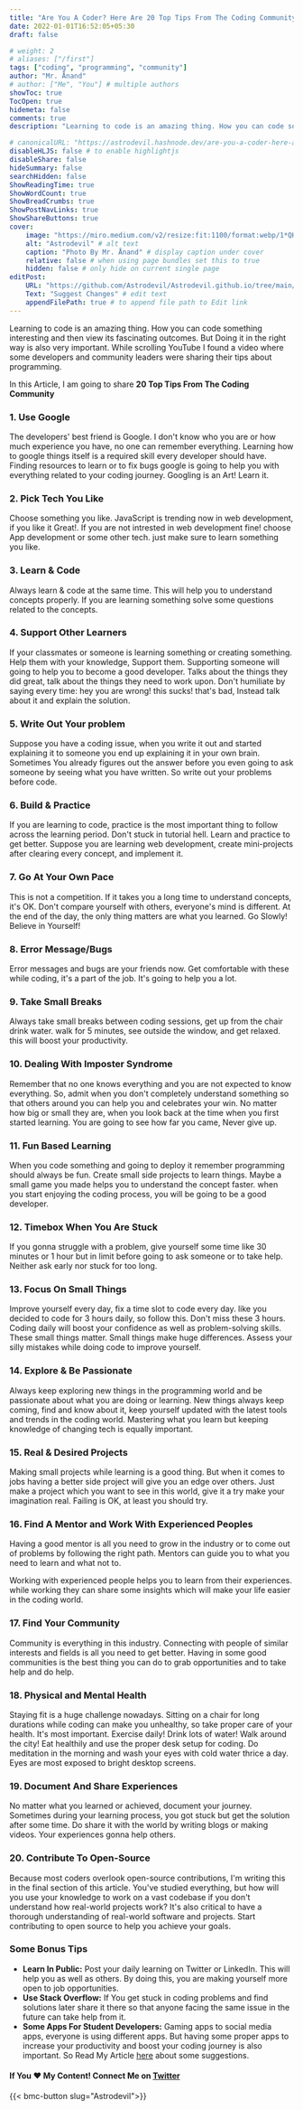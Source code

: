 ```yaml
---
title: "Are You A Coder? Here Are 20 Top Tips From The Coding Community"
date: 2022-01-01T16:52:05+05:30
draft: false

# weight: 2
# aliases: ["/first"]
tags: ["coding", "programming", "community"]
author: "Mr. Ånand"
# author: ["Me", "You"] # multiple authors
showToc: true
TocOpen: true
hidemeta: false
comments: true
description: "Learning to code is an amazing thing. How you can code something interesting and then view its fascinating outcomes. But Doing it in the right way is also very important. While scrolling YouTube I found a video where some developers and community leaders were sharing their tips about programming. In this Article, I am going to share 20 Top Tips From The Coding Community "

# canonicalURL: "https://astrodevil.hashnode.dev/are-you-a-coder-here-are-20-top-tips-from-the-coding-community"
disableHLJS: false # to enable highlightjs
disableShare: false
hideSummary: false
searchHidden: false
ShowReadingTime: true
ShowWordCount: true
ShowBreadCrumbs: true
ShowPostNavLinks: true
ShowShareButtons: true
cover:
    image: "https://miro.medium.com/v2/resize:fit:1100/format:webp/1*QHpWLfDBiXwL-W8tJNvEyw.png" # image path/url
    alt: "Astrodevil" # alt text
    caption: "Photo By Mr. Ånand" # display caption under cover
    relative: false # when using page bundles set this to true
    hidden: false # only hide on current single page
editPost:
    URL: "https://github.com/Astrodevil/Astrodevil.github.io/tree/main/content"
    Text: "Suggest Changes" # edit text
    appendFilePath: true # to append file path to Edit link
---
```


Learning to code is an amazing thing. How you can code something interesting and then view its fascinating outcomes. But Doing it in the right way is also very important. While scrolling YouTube I found a video where some developers and community leaders were sharing their tips about programming.

In this Article, I am going to share **20 Top Tips From The Coding Community** 

### 1. Use Google
The developers' best friend is Google. I don't know who you are or how much experience you have, no one can remember everything. Learning how to google things itself is a required skill every developer should have. Finding resources to learn or to fix bugs google is going to help you with everything related to your coding journey. Googling is an Art! Learn it.

### 2. Pick Tech You Like
Choose something you like. JavaScript is trending now in web development, if you like it Great!. If you are not intrested in web development fine! choose App development or some other tech. just make sure to learn something you like.

### 3. Learn & Code 
Always learn & code at the same time. This will help you to understand concepts properly. If you are learning something solve some questions related to the concepts.

### 4. Support Other Learners
If your classmates or someone is learning something or creating something. Help them with your knowledge, Support them. Supporting someone will going to help you to become a good developer. Talks about the things they did great, talk about the things they need to work upon. Don't humiliate by saying every time: hey you are wrong! this sucks! that's bad, Instead talk about it and explain the solution.

### 5. Write Out Your problem
Suppose you have a coding issue, when you write it out and started explaining it to someone you end up explaining it in your own brain. Sometimes You already figures out the answer before you even going to ask someone by seeing what you have written. So write out your problems before code.

### 6. Build & Practice
If you are learning to code, practice is the most important thing to follow across the learning period. Don't stuck in tutorial hell. Learn and practice to get better. 
Suppose you are learning web development, create mini-projects after clearing every concept, and implement it.

### 7. Go At Your Own Pace
This is not a competition. If it takes you a long time to understand concepts, it's OK. Don't compare yourself with others, everyone's mind is different. At the end of the day, the only thing matters are what you learned. Go Slowly! Believe in Yourself!

### 8. Error Message/Bugs 
Error messages and bugs are your friends now. Get comfortable with these while coding, it's a part of the job. It's going to help you a lot.

### 9. Take Small Breaks 
Always take small breaks between coding sessions, get up from the chair drink water. walk for 5 minutes, see outside the window, and get relaxed. this will boost your productivity.

### 10. Dealing With Imposter Syndrome
Remember that no one knows everything and you are not expected to know everything. So, admit when you don't completely understand something so that others around you can help you and celebrates your win. No matter how big or small they are, when you look back at the time when you first started learning. You are going to see how far you came, Never give up.

### 11. Fun Based Learning
When you code something and going to deploy it remember programming should always be fun. Create small side projects to learn things. Maybe a small game you made helps you to understand the concept faster. when you start enjoying the coding process, you will be going to be a good developer.

### 12. Timebox When You Are Stuck
If you gonna struggle with a problem, give yourself some time like 30 minutes or 1 hour but in limit before going to ask someone or to take help. Neither ask early nor stuck for too long.

### 13. Focus On Small Things
Improve yourself every day, fix a time slot to code every day. like you decided to code for 3 hours daily, so follow this. Don't miss these 3 hours. Coding daily will boost your confidence as well as problem-solving skills. These small things matter. Small things make huge differences. Assess your silly mistakes while doing code to improve yourself.

### 14. Explore & Be Passionate
Always keep exploring new things in the programming world and be passionate about what you are doing or learning. New things always keep coming, find and know about it, keep yourself updated with the latest tools and trends in the coding world. Mastering what you learn but keeping knowledge of changing tech is equally important. 

### 15. Real & Desired Projects
Making small projects while learning is a good thing. But when it comes to jobs having a better side project will give you an edge over others. Just make a project which you want to see in this world, give it a try make your imagination real. Failing is OK, at least you should try. 

### 16. Find A Mentor and Work With Experienced Peoples
Having a good mentor is all you need to grow in the industry or to come out of problems by following the right path. Mentors can guide you to what you need to learn and what not to. 

Working with experienced people helps you to learn from their experiences. while working they can share some insights which will make your life easier in the coding world.

### 17. Find Your Community
Community is everything in this industry. Connecting with people of similar interests and fields is all you need to get better. Having in some good communities is the best thing you can do to grab opportunities and to take help and do help.

### 18. Physical and Mental Health 
Staying fit is a huge challenge nowadays. Sitting on a chair for long durations while coding can make you unhealthy, so take proper care of your health. It's most important. Exercise daily! Drink lots of water! Walk around the city! Eat healthily and use the proper desk setup for coding. Do meditation in the morning and wash your eyes with cold water thrice a day. Eyes are most exposed to bright desktop screens.

### 19. Document And Share Experiences
No matter what you learned or achieved, document your journey. Sometimes during your learning process, you got stuck but get the solution after some time. Do share it with the world by writing blogs or making videos. Your experiences gonna help others. 

### 20. Contribute To Open-Source
Because most coders overlook open-source contributions, I'm writing this in the final section of this article. You've studied everything, but how will you use your knowledge to work on a vast codebase if you don't understand how real-world projects work? It's also critical to have a thorough understanding of real-world software and projects. Start contributing to open source to help you achieve your goals.

### Some Bonus Tips

- **Learn In Public:** Post your daily learning on Twitter or LinkedIn. This will help you as well as others. By doing this, you are making yourself more open to job opportunities.
- **Use Stack Overflow:** If You get stuck in coding problems and find solutions later share it there so that anyone facing the same issue in the future can take help from it. 
- **Some Apps For Student Developers:**  Gaming apps to social media apps, everyone is using different apps. But having some proper apps to increase your productivity and boost your coding journey is also important. So Read My Article  [here](https://astrodevil.hashnode.dev/some-apps-for-student-developer)  about some suggestions.

#### If You ❤️ My Content! Connect Me on  [Twitter](https://mobile.twitter.com/Astrodevil_) 

{{< bmc-button slug="Astrodevil">}}




